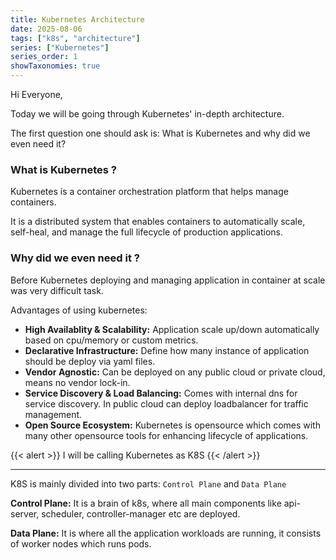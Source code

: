 ```yaml
---
title: Kubernetes Architecture
date: 2025-08-06
tags: ["k8s", "architecture"]
series: ["Kubernetes"]
series_order: 1
showTaxonomies: true
---
```

Hi Everyone, 

Today we will be going through Kubernetes' in-depth architecture.

The first question one should ask is: What is Kubernetes and why did we even need it?

### What is Kubernetes ?
Kubernetes is a container orchestration platform that helps manage containers.

It is a distributed system that enables containers to automatically scale, self-heal, and manage the full lifecycle of production applications.

### Why did we even need it ?

Before Kubernetes deploying and managing application in container at scale was very difficult task.

Advantages of using kubernetes:
- **High Availablity & Scalability:** Application scale up/down automatically based on cpu/memory or custom metrics.
- **Declarative Infrastructure:** Define how many instance of application should be deploy via yaml files.
- **Vendor Agnostic:** Can be deployed on any public cloud or private cloud, means no vendor lock-in.
- **Service Discovery & Load Balancing:** Comes with internal dns for service discovery. In public cloud can deploy loadbalancer for traffic management.
- **Open Source Ecosystem:** Kubernetes is opensource which comes with many other opensource tools for enhancing lifecycle of applications.

{{< alert >}} 
I will be calling Kubernetes as K8S
{{< /alert >}}

--- 

K8S is mainly divided into two parts: `Control Plane` and `Data Plane`

**Control Plane:** It is a brain of k8s, where all main components like api-server, scheduler, controller-manager etc are deployed.

**Data Plane:** It is where all the application workloads are running, it consists of worker nodes which runs pods.
